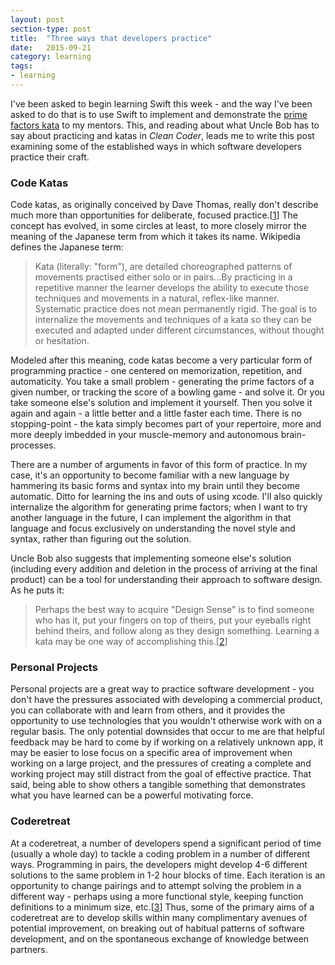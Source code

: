 ```yaml
---
layout: post
section-type: post
title:  "Three ways that developers practice"
date:   2015-09-21
category: learning
tags:
- learning
---
```


I've been asked to begin learning Swift this week - and the way I've been asked to do that is to use Swift to implement and demonstrate the [prime factors kata](http://butunclebob.com/ArticleS.UncleBob.ThePrimeFactorsKata) to my mentors. This, and reading about what Uncle Bob has to say about practicing and katas in *Clean Coder*, leads me to write this post examining some of the established ways in which software developers practice their craft.

### Code Katas

Code katas, as originally conceived by Dave Thomas, really don't describe much more than opportunities for deliberate, focused practice.[[1](http://codekata.com/)] The concept has evolved, in some circles at least, to more closely mirror the meaning of the Japanese term from which it takes its name. Wikipedia defines the Japanese term:

> Kata (literally: "form"), are detailed choreographed patterns of movements practised either solo or in pairs...By practicing in a repetitive manner the learner develops the ability to execute those techniques and movements in a natural, reflex-like manner. Systematic practice does not mean permanently rigid. The goal is to internalize the movements and techniques of a kata so they can be executed and adapted under different circumstances, without thought or hesitation.

Modeled after this meaning, code katas become a very particular form of programming practice - one centered on memorization, repetition, and automaticity. You take a small problem - generating the prime factors of a given number, or tracking the score of a bowling game - and solve it. Or you take someone else's solution and implement it yourself. Then you solve it again and again - a little better and a little faster each time. There is no stopping-point - the kata simply becomes part of your repertoire, more and more deeply imbedded in your muscle-memory and autonomous brain-processes.

There are a number of arguments in favor of this form of practice. In my case, it's an opportunity to become familiar with a new language by hammering its basic forms and syntax into my brain until they become automatic. Ditto for learning the ins and outs of using xcode. I'll also quickly internalize the algorithm for generating prime factors; when I want to try another language in the future, I can implement the algorithm in that language and focus exclusively on understanding the novel style and syntax, rather than figuring out the solution.

Uncle Bob also suggests that implementing someone else's solution (including every addition and deletion in the process of arriving at the final product) can be a tool for understanding their approach to software design. As he puts it:

> Perhaps the best way to acquire "Design Sense" is to find someone who has it, put your fingers on top of theirs, put your eyeballs right behind theirs, and follow along as they design something. Learning a kata may be one way of accomplishing this.[[2](http://www.butunclebob.com/ArticleS.UncleBob.TheBowlingGameKata)]

### Personal Projects

Personal projects are a great way to practice software development - you don't have the pressures associated with developing a commercial product, you can collaborate with and learn from others, and it provides the opportunity to use technologies that you wouldn't otherwise work with on a regular basis. The only potential downsides that occur to me are that helpful feedback may be hard to come by if working on a relatively unknown app, it may be easier to lose focus on a specific area of improvement when working on a large project, and the pressures of creating a complete and working project may still distract from the goal of effective practice. That said, being able to show others a tangible something that demonstrates what you have learned can be a powerful motivating force.

### Coderetreat

At a coderetreat, a number of developers spend a significant period of time (usually a whole day) to tackle a coding problem in a number of different ways. Programming in pairs, the developers might develop 4-6 different solutions to the same problem in 1-2 hour blocks of time. Each iteration is an opportunity to change pairings and to attempt solving the problem in a different way - perhaps using a more functional style, keeping function definitions to a minimum size, etc.[[3](http://coderetreat.org/about)] Thus, some of the primary aims of a coderetreat are to develop skills within many complimentary avenues of potential improvement, on breaking out of habitual patterns of software development, and on the spontaneous exchange of knowledge between partners.

